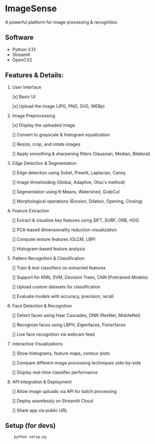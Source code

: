 # ImageSense

A powerful platform for image processing & recognition.

## Software

- Python 3.13
- Streamlit
- OpenCV2

## Features & Details:

1. User Interface

   [x] Basic UI

   [x] Upload the image (JPG, PNG, SVG, WEBp)

2. Image Preprocessing

   [x] Display the uploaded image

   [] Convert to grayscale & histogram equalization

   [] Resize, crop, and rotate images

   [] Apply smoothing & sharpening filters (Gaussian, Median, Bilateral)

3. Edge Detection & Segmentation

   [] Edge detection using Sobel, Prewitt, Laplacian, Canny

   [] Image thresholding (Global, Adaptive, Otsu's method)

   [] Segmentation using K-Means, Watershed, GrabCut

   [] Morphological operations (Erosion, Dilation, Opening, Closing)

4. Feature Extraction

   [] Extract & visualize key features using SIFT, SURF, ORB, HOG

   [] PCA-based dimensionality reduction visualization

   [] Compute texture features (GLCM, LBP)

   [] Histogram-based feature analysis

5. Pattern Recognition & Classification

   [] Train & test classifiers on extracted features

   [] Support for KNN, SVM, Decision Trees, CNN (Pretrained Models)

   [] Upload custom datasets for classification

   [] Evaluate models with accuracy, precision, recall

6. Face Detection & Recognition

   [] Detect faces using Haar Cascades, DNN (ResNet, MobileNet)

   [] Recognize faces using LBPH, Eigenfaces, Fisherfaces

   [] Live face recognition via webcam feed

7. Interactive Visualizations

   [] Show histograms, feature maps, contour plots

   [] Compare different image processing techniques side-by-side

   [] Display real-time classifier performance

8. API Integration & Deployment

   [] Allow image uploads via API for batch processing

   [] Deploy seamlessly on Streamlit Cloud

   [] Share app via public URL

## Setup (for devs)

```
    python setup.py
```
